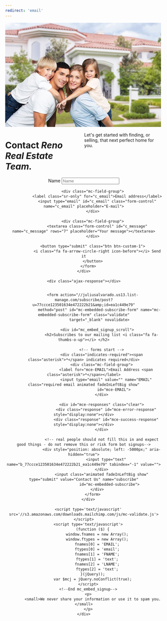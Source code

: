 ```yaml
---
redirect: 'email'
---
```



<link href="//cdn-images.mailchimp.com/embedcode/classic-10_7.css" rel="stylesheet" type="text/css">

<!-- Image Background, very top of the page -->
<div class="image-parallax" style="color:#ffffff;">
    <div class="slide-content light">
        <div class="align-center">
            <div class="top-logo">
                <img src="user/themes/imgs/h7.jpg" alt="logo">
            </div>
        </div>
    </div>
</div>


<div class="row section-head">
    <div class="twelve columns">
        <h1>Contact <i> Reno Real Estate Team.</i></h1>
        <p>Let's get started with finding, or selling, that next perfect home for you.</p>
    </div>
</div>

<!-- ======== Email via PHP script ======== -->
<div class="row" style="text-align: center;">
    <div class="twelve columns">
        <form id="contact-form" role="form">
            <div class="mc-field-group">
                <label class="sr-only" for="c_name">Name</label>
                <input type="text" id="c_name" class="form-control" name="c_name" placeholder="Name">
            </div>

            <div class="mc-field-group">
                <label class="sr-only" for="c_email">Email address</label>
                <input type="email" id="c_email" class="form-control" name="c_email" placeholder="E-mail">
            </div>

            <div class="mc-field-group">
                <textarea class="form-control" id="c_message" name="c_message" rows="7" placeholder="Your message"></textarea>
            </div>

            <button type="submit" class="btn btn-custom-1">
                <i class="fa fa-arrow-circle-right icon-before"></i> Send it
            </button>
        </form>
    </div>

    <div class="ajax-response"></div>
</div>
<!-- This script will invoke the PHP email script -->
<script type="text/javascript">
    (function ($) {
        $("#contact-form").submit(function(e) {

            e.preventDefault();

            var c_name = $("#c_name").val();
            var c_email = $("#c_email").val();
            var c_message = $("#c_message ").val();
            var responseMessage = $('.ajax-response');

            if (( c_name== "" || c_email == "" || c_message == "") || (!isValidEmailAddress(c_email) )) {
                responseMessage.fadeIn(500);
                responseMessage.html('<i class="fa fa-warning"></i> Check all fields.');
            }

            else {
                $.ajax({
                    type: "POST",
                    url: "../contactForm.php",
                    dataType: 'json',
                    data: {
                        c_email: c_email,
                        c_name: c_name,
                        c_message: c_message
                    },
                    beforeSend: function(result) {
                        $('#contact-form button').empty();
                        $('#contact-form button').append('<i class="fa fa-cog fa-spin"></i> Wait...');
                    },
                    success: function(result) {
                        if(result.sendstatus == 1) {
                            responseMessage.html(result.message);
                            responseMessage.fadeIn(500);
                            $('#contact-form').fadeOut(500);
                        } else {
                            $('#contact-form button').empty();
                            $('#contact-form button').append('<i class="fa fa-retweet"></i> Try again.');
                            responseMessage.html(result.message);
                            responseMessage.fadeIn(1000);
                        }
                    }
                });
            }

            return false;

        });
    })(jQuery);
</script>



<!-- ======== MailChimp Signup Form ======== -->
<div class="row">
    <div class="twelve columns">
        <div id="mc_embed_signup">

            <form action="//juliusalvarado.us13.list-manage.com/subscribe/post?u=77ccce123501634e472222b21&amp;id=ea1c449e79"
                  method="post" id="mc-embedded-subscribe-form" name="mc-embedded-subscribe-form" class="validate"
                  target="_blank" novalidate>

                <div id="mc_embed_signup_scroll">
                    <h2>Subscribes to our mailing list <i class="fa fa-thumbs-o-up"></i> </h2>

                    <!-- forms start -->
                    <div class="indicates-required"><span class="asterisk">*</span> indicates required</div>
                    <div class="mc-field-group">
                        <label for="mce-EMAIL">Email Address <span class="asterisk">*</span></label>
                        <input type="email" value="" name="EMAIL" class="required email animated fadeInLeftBig show"
                               id="mce-EMAIL">
                    </div>

                    <div id="mce-responses" class="clear">
                        <div class="response" id="mce-error-response" style="display:none"></div>
                        <div class="response" id="mce-success-response" style="display:none"></div>
                    </div>

                    <!-- real people should not fill this in and expect good things - do not remove this or risk form bot signups-->
                    <div style="position: absolute; left: -5000px;" aria-hidden="true">
                        <input type="text" name="b_77ccce123501634e472222b21_ea1c449e79" tabindex="-1" value="">
                    </div>
                    <input class="animated fadeInLeftBig show" type="submit" value="Contact Us" name="subscribe"
                           id="mc-embedded-subscribe">
                </div>
            </form>
        </div>

        <script type='text/javascript' src='//s3.amazonaws.com/downloads.mailchimp.com/js/mc-validate.js'></script>
        <script type='text/javascript'>
            (function ($) {
                window.fnames = new Array();
                window.ftypes = new Array();
                fnames[0] = 'EMAIL';
                ftypes[0] = 'email';
                fnames[1] = 'FNAME';
                ftypes[1] = 'text';
                fnames[2] = 'LNAME';
                ftypes[2] = 'text';
            }(jQuery));
            var $mcj = jQuery.noConflict(true);
        </script>
        <!--End mc_embed_signup-->
        <p>
            <small>We never share your information or use it to spam you.</small>
        </p>
    </div>

</div>
